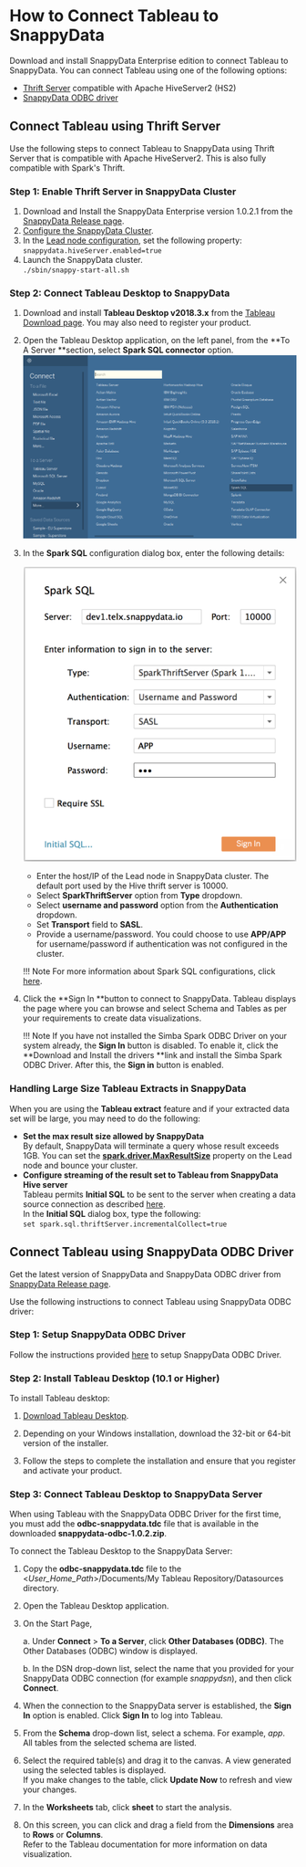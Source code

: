 # How to Connect Tableau to SnappyData

Download and install SnappyData Enterprise edition to connect Tableau to SnappyData. You can connect Tableau using one of the following options:

*	[Thrift Server](#hivesertab) compatible with Apache HiveServer2 (HS2)
*	[SnappyData ODBC driver](#odbcdritab)

<a id=hivesertab></a>
## Connect Tableau using Thrift Server 

Use the following steps to connect Tableau to SnappyData using Thrift Server that is compatible with Apache HiveServer2. This is also fully compatible with Spark's Thrift.

### Step 1: Enable Thrift Server in SnappyData Cluster
1. Download and Install the SnappyData Enterprise version 1.0.2.1 from the [SnappyData Release page](https://github.com/SnappyDataInc/snappydata/releases). 
2.	[Configure the SnappyData Cluster](../configuring_cluster/configuring_cluster.md).
3.	In the [Lead node configuration](../configuring_cluster/configuring_cluster.md#configuring-leads), set the following property:</br>`snappydata.hiveServer.enabled=true`
4.	Launch the SnappyData cluster. </br>`./sbin/snappy-start-all.sh`

### Step 2: Connect Tableau Desktop to SnappyData
1.	Download and install **Tableau Desktop v2018.3.x** from the [Tableau Download page](https://www.tableau.com/support/releases/online/2018.3). You may also need to register your product.
2. Open the Tableau Desktop application, on the left panel, from the **To A Server **section, select **Spark SQL connector** option. 
	![Tableau_desktop](../Images/LocateSparkSQL.png)
3. In the **Spark SQL** configuration dialog box, enter the following details:

	![Tableau_desktop](../Images/SparkSQL_ConfigWindow1.png)
    
    *	Enter the host/IP of the Lead node in SnappyData cluster. The default port used by the Hive thrift server is 10000.
    *	Select **SparkThriftServer** option from **Type** dropdown.
    *	Select **username and password** option from the **Authentication** dropdown.
    *	Set **Transport** field to **SASL**.
    *	Provide a username/password. You could choose to use **APP/APP** for username/password if authentication was not configured in the cluster.

    !!! Note
		For more information about Spark SQL configurations, click [here](https://onlinehelp.tableau.com/current/pro/desktop/en-us/examples_sparksql.htm).

4. Click the **Sign In **button to connect to SnappyData. Tableau displays the page where you can browse and select Schema and Tables as per your requirements to create data visualizations.

	!!! Note
    	 If you have not installed the Simba Spark ODBC Driver on your system already, the **Sign In** button is disabled. To enable it, click the **Download and Install the drivers **link and install the Simba Spark ODBC Driver. After this, the **Sign in** button is enabled.

### Handling Large Size Tableau Extracts in SnappyData

When you are using the **Tableau extract** feature and if your extracted data set will be large, you may need to do the following:

*	**Set the max result size allowed by SnappyData**</br> By default, SnappyData will terminate a query whose result exceeds 1GB. You can set the [**spark.driver.MaxResultSize**](../configuring_cluster/property_description.md#sparkdrivermaxresult) property on the Lead node and bounce your cluster.
*	**Configure streaming of the result set to Tableau from SnappyData Hive server**</br>Tableau permits **Initial SQL** to be sent to the server when creating a data source connection as described [here](https://onlinehelp.tableau.com/current/pro/desktop/en-us/connect_basic_initialsql.htm).</br> 
In the **Initial SQL** dialog box, type the following: </br>`set spark.sql.thriftServer.incrementalCollect=true`

<a id=odbcdritab></a>
## Connect Tableau using SnappyData ODBC Driver

Get the latest version of SnappyData and SnappyData ODBC driver from [SnappyData Release page](https://github.com/SnappyDataInc/snappydata/releases). 

Use the following instructions to connect Tableau using SnappyData ODBC driver:

### Step 1: Setup SnappyData ODBC Driver

Follow the instructions provided [here](/setting_up_odbc_driver-tableau_desktop.md) to setup SnappyData ODBC Driver.

### Step 2: Install Tableau Desktop (10.1 or Higher)

To install Tableau desktop:

1. [Download Tableau Desktop](https://www.tableau.com/products/desktop).

2. Depending on your Windows installation, download the 32-bit or 64-bit version of the installer.

3. Follow the steps to complete the installation and ensure that you register and activate your product.

### Step 3: Connect Tableau Desktop to SnappyData Server

When using Tableau with the SnappyData ODBC Driver for the first time, you must add the **odbc-snappydata.tdc** file that is available in the downloaded **snappydata-odbc-1.0.2.zip**.

To connect the Tableau Desktop to the SnappyData Server:

1. Copy the **odbc-snappydata.tdc** file to the <_User_Home_Path_>/Documents/My Tableau Repository/Datasources directory.

2. Open the Tableau Desktop application.

3. On the Start Page,

	a. Under **Connect** > **To a Server**, click **Other Databases (ODBC)**. The Other Databases (ODBC) window is displayed.

	b. In the DSN drop-down list, select the name that you provided for your SnappyData ODBC connection (for example *snappydsn*), and then click **Connect**.

4. When the connection to the SnappyData server is established, the **Sign In** option is enabled. Click **Sign In** to log into Tableau.

5. From the **Schema** drop-down list, select a schema. For example, *app*. </br>All tables from the selected schema are listed.

6. Select the required table(s) and drag it to the canvas. A view generated using the selected tables is displayed. </br>If you make changes to the table, click **Update Now** to refresh and view your changes.

7. In the **Worksheets** tab, click **sheet** to start the analysis.</br> 

8. On this screen, you can click and drag a field from the **Dimensions** area to **Rows** or **Columns**.</br> Refer to the Tableau documentation for more information on data visualization.